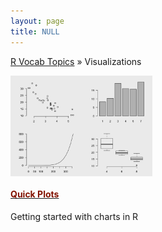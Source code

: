 ```yaml
---
layout: page
title: NULL
---
```


[R Vocab Topics](index) &#187; Visualizations


<STYLE TYPE="text/css"> 
<!-- 
.nomargin {
  margin-top: 0px;
  padding: 0px;
}
--> 
</STYLE>



<div style="width: 150%;">

<div style="float: left; width: 30%;">

<a href="http://bradleyboehmke.github.io/tutorials/quickplots">
<img src="/public/images/visual/quickplots/quickplot2.png" style="display: block; margin: auto;" />
</a>

<h4><a href="http://bradleyboehmke.github.io/tutorials/quickplots"><font color="#821122;">Quick Plots</font></a></h4>
<div class="entry smaller">
<p class="nomargin">Getting started with charts in R</p>
</div>

</div>
 
<div style="float: left; width: 30%;">

 
</div>
 
 
<div style="float: left; width: 30%;">


</div>

<br style="clear: left;" />
</div>

